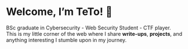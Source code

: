 # Welcome, I’m **TeTo**! 👋 
BSc graduate in Cybersecurity - Web Security Student - CTF player.  
This is my little corner of the web where I share **write-ups**, **projects**, and anything interesting I stumble upon in my journey. 
